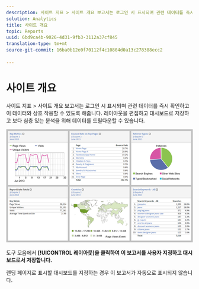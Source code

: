 ```yaml
---
description: 사이트 지표 > 사이트 개요 보고서는 로그인 시 표시되며 관련 데이터를 즉시 확인하고 이 데이터와 상호 작용할 수 있도록 해줍니다. 레이아웃을 편집하고 대시보드로 저장하고 보다 심층 있는 분석을 위해 데이터를 드릴다운할 수 있습니다.
solution: Analytics
title: 사이트 개요
topic: Reports
uuid: 6bd9ca4b-9026-4d31-9fb3-3112a37cf845
translation-type: tm+mt
source-git-commit: 16ba0b12e0f70112f4c10804d0a13c278388ecc2

---
```



# 사이트 개요

사이트 지표 &gt; 사이트 개요 보고서는 로그인 시 표시되며 관련 데이터를 즉시 확인하고 이 데이터와 상호 작용할 수 있도록 해줍니다. 레이아웃을 편집하고 대시보드로 저장하고 보다 심층 있는 분석을 위해 데이터를 드릴다운할 수 있습니다.

![](assets/site_overview_report.png)

도구 모음에서 **[!UICONTROL 레이아웃]을 클릭하여 이 보고서를 사용자 지정하고 대시보드로서 저장합니다.**

랜딩 페이지로 표시할 대시보드를 지정하는 경우 이 보고서가 자동으로 표시되지 않습니다.
